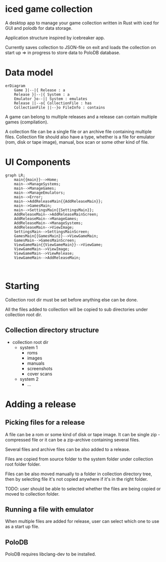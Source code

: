 # iced game collection

A desktop app to manage your game collection written in Rust with iced for GUI and polodb for data storage.

Application structure inspired by icebreaker app.

Currently saves collection to JSON-file on exit and loads the collection on start up => in progress to store data to PoloDB database.

# Data model

```mermaid
erDiagram
    Game }|--|{ Release : a 
    Release }|--|{ System : a 
    Emulator }o--|| System : emulates 
    Release ||--o{ CollectionFile : has 
    CollectionFile ||--}o FileInfo : contains 
```

A game can belong to multiple releases and a release can contain multiple games (compilation).

A collection file can be a single file or an archive file containing multiple files.
Collection file should also have a type, whether is a file for emulator (rom, disk or tape image), manual, box scan or some other kind of file.

# UI Components

```mermaid
graph LR;
    main{{main}}-->Home;
    main-->ManageSystems;
    main-->ManageGames;
    main-->ManageEmulators;
    main-->Error;
    main-->AddReleaseMain{{AddReleaseMain}};
    main-->GamesMain;
    main-->SettingsMain{{SettingsMain}};
    AddReleaseMain-->AddReleaseMainScreen;
    AddReleaseMain-->ManageGames;
    AddReleaseMain-->ManageSystems;
    AddReleaseMain-->ViewImage;
    SettingsMain-->SettingsMainScreen;
    GamesMain{{GamesMain}}-->ViewGameMain;
    GamesMain-->GamesMainScreen;
    ViewGameMain{{ViewGameMain}}-->ViewGame;
    ViewGameMain-->ViewImage;
    ViewGameMain-->ViewRelease;
    ViewGameMain-->AddReleaseMain;
    


```

# Starting

Collection root dir must be set before anything else can be done.

All the files added to collection will be copied to sub directories under collection root dir.

## Collection directory structure

- collection root dir
    - system 1
        - roms 
        - images
        - manuals
        - screenshots
        - cover scans
    - system 2
        - ...

# Adding a release

## Picking files for a release

A file can be a rom or some kind of disk or tape image. It can be single zip -compressed file or it can be a zip-archive containing several files. 

Several files and archive files can be also added to a release.

Files are copied from source folder to the system folder under collection root folder folder.

Files can be also moved manually to a folder in collection directory tree, then by selecting file it's not copied anywhere if it's in the right folder.

TODO: user should be able to selected whether the files are being copied or moved to collection folder.

## Running a file with emulator

When multiple files are added for release, user can select which one to use as a start up file.

## PoloDB

PoloDB requires libclang-dev to be installed.